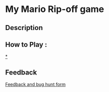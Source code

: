 # My Mario Rip-off game

## Description

## How to Play :
[*](my_game.exe)
## Feedback
[Feedback and bug hunt form](https://docs.google.com/forms/d/e/1FAIpQLSe5RGM9y7WZ7glFhx2rDU3xAV5HnYQt9zhfPXSLkqV2f3l1YQ/viewform?usp=sf_link)
